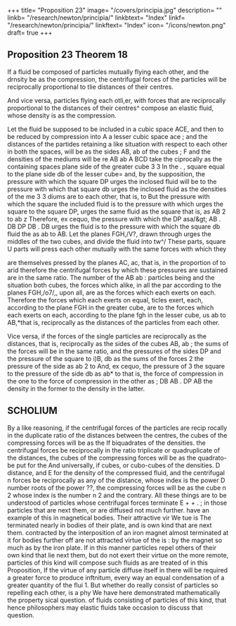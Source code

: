 +++
title= "Proposition 23"
image= "/covers/principia.jpg"
description= ""
linkb= "/research/newton/principia/"
linkbtext= "Index"
linkf= "/research/newton/principia/"
linkftext= "Index"
icon= "/icons/newton.png"
draft= true
+++

## Proposition 23 Theorem 18

If a fluid be composed of particles mutually flying each other, and the
drnsity be as the compression, the centrifugal forces of the particles
will be reciprocally proportional to tlie distances of their centres.

And vice versa, particles flying each otli,er, with forces that are reciprocally
proportional to the distances of their centres^ compose an elastic fluid, whose density is as the compression. 

Let the fluid be supposed to be included in a cubic space ACE, and then to be reduced by compression into A a lesser cubic space ace ; and the distances of the partides retaining a like situation with respect to each
other in both the spaces, will be as the sides AB, ab of
the cubes
;
F
and the densities of the mediums will be re
AB ab
A BCD take the
ciprocally as the containing spaces
plane side of the greater cube
3
3
In the
.
,
square
equal to the plane side db of the lesser cube= and,
by the supposition, the pressure with which the square
DP urges the inclosed fluid will be to the pressure with
which that square db urges the inclosed fluid as the densities of the me
3
3
diums are to each other, that is,
to
But the pressure with
which the square
the
included fluid is to the pressure with which
urges
the square
to the square DP,
urges the same fluid as the square
that is, as AB 2 to ab z
Therefore, ex cequo, the pressure with which the
DP
asa/&amp;gt;
AB
.
DB
DP
DB
.
DB
urges the fluid is to the pressure with which the square db
fluid
the
as ab to AB.
Let the planes FGH,/V?,
drawn through
urges
the middles of the two cubes, and divide the fluid into tw^/
These
parts,
square
U
parts will press each other mutually with the
same
forces
with which they

are themselves pressed by the planes AC, ac, that
is, in the proportion of
to
arid therefore the
centrifugal forces by which these pressures
are sustained are in the same ratio.
The number of the
AB
ab
:
particles being
and the situation
both cubes, the forces which
alike, in
all the
par
according to the planes FGH,/o7/,, upon all, are as the forces
which each exerts on each. Therefore the forces which each exerts on
equal,
ticles exert,
each, according to the plane
FGH
in the greater cube, are
to
the forces
which each exerts on each, according to the plane fgh in the lesser
cube,
us ab to AB,*that is,
reciprocally as the distances of the particles from each
other.


Vice versa, if the forces of the single particles are reciprocally as
the distances, that is, reciprocally as the sides of the cubes AB, ab ; the
sums of the forces will be in the same ratio, and the pressures of the sides
DP
and the pressure of the square
to
i)B, db as the sums of the forces
2
the pressure of the side
as ab 2 to
And, ex cequo, the pressure of
3
the square
to the pressure of the side db as ab* to
that is, the
force of compression in the one to the force of
compression in the other as
;
DB
AB
.
DP
AB
the density in the former to the density in the latter.

## SCHOLIUM

By a like reasoning, if the centrifugal forces of the particles are recip
rocally in the duplicate ratio of the distances between the centres, the cubes
of the compressing forces will be as the
If
biquadrates of the densities.
the centrifugal forces be reciprocally in the
ratio
triplicate or quadruplicate
of the distances, the cubes of the compressing forces will be as the quadrato-
be put for the
And universally, if
cubes, or cubo-cubes of the densities.
D
distance, and
E
for the density of the compressed fluid, and the centrifugal
n
forces be reciprocally as any
of the distance, whose index is the
power
D
number
roots of the power
??, the compressing forces will be as the cube
n
2
whose index is the number n
2 and the contrary. All these
things are to be understood of particles whose centrifugal forces terminate
E +
+
.
;
in those particles that are next them, or are diffused not much further.
have an example of this in magnetical bodies. Their attractive vir
We
tue
is
The
terminated nearly in bodies of their
plate,
and
is
own kind
that are next them.
contracted by the interposition of an iron
magnet
almost terminated at it for bodies further off are not attracted
virtue of the
is
:
by the magnet so much as by the iron plate. If in this manner particles repel
others of their own kind that lie next them, but do not exert their virtue
on the more remote, particles of this kind will compose such fluids as are
treated of in this Proposition,
If the virtue of any particle diffuse itself
in
there
will
be required a greater force to produce
inftnitum,
every way
an equal condensation of a greater quantity of the
flui
1.
But whether
do really consist of particles so repelling each other, is a phy
We have here demonstrated mathematically the property
sical question.
of fluids consisting of particles of this kind, that hence philosophers may
elastic fluids
take occasion to discuss that question.